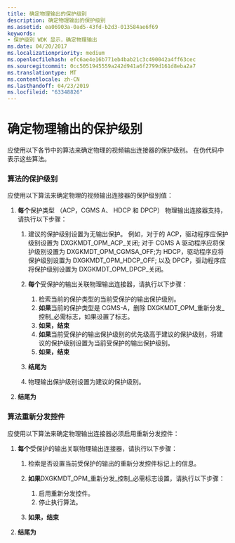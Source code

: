 ```yaml
---
title: 确定物理输出的保护级别
description: 确定物理输出的保护级别
ms.assetid: ea06903a-0ad5-43fd-b2d3-013584ae6f69
keywords:
- 保护级别 WDK 显示，确定物理输出
ms.date: 04/20/2017
ms.localizationpriority: medium
ms.openlocfilehash: efc6ae4e16b771eb4bab21c3c490042a4ff63cec
ms.sourcegitcommit: 0cc5051945559a242d941a6f2799d161d8eba2a7
ms.translationtype: MT
ms.contentlocale: zh-CN
ms.lasthandoff: 04/23/2019
ms.locfileid: "63348826"
---
```

# <a name="determining-the-protection-level-for-a-physical-output"></a>确定物理输出的保护级别


应使用以下各节中的算法来确定物理的视频输出连接器的保护级别。 在伪代码中表示这些算法。

### <a name="span-idalgorithmforprotectionlevelspanspan-idalgorithmforprotectionlevelspanalgorithm-for-protection-level"></a><span id="algorithm_for_protection_level"></span><span id="ALGORITHM_FOR_PROTECTION_LEVEL"></span>算法的保护级别

应使用以下算法来确定物理的视频输出连接器的保护级别值：

1.  **每个**保护类型 （ACP，CGMS A、 HDCP 和 DPCP） 物理输出连接器支持，请执行以下步骤：
    1.  建议的保护级别设置为无输出保护。 例如，对于的 ACP，驱动程序应保护级别设置为 DXGKMDT\_OPM\_ACP\_关闭; 对于 CGMS A 驱动程序应将保护级别设置为 DXGKMDT\_OPM\_CGMSA\_OFF;为 HDCP，驱动程序应将保护级别设置为 DXGKMDT\_OPM\_HDCP\_OFF; 以及 DPCP，驱动程序应将保护级别设置为 DXGKMDT\_OPM\_DPCP\_关闭。
    2.  **每个**受保护的输出关联物理输出连接器，请执行以下步骤：
        1.  检索当前的保护类型的当前受保护的输出保护级别。
        2.  **如果**当前的保护类型是 CGMS-A，删除 DXGKMDT\_OPM\_重新分发\_控制\_必需标志，如果设置了标志。
        3.  **如果，结束**
        4.  **如果**当前受保护的输出保护级别的优先级高于建议的保护级别，将建议的保护级别设置为当前受保护的输出保护级别。
        5.  **如果，结束**

    3.  **结尾为**
    4.  物理输出保护级别设置为建议的保护级别。

2.  **结尾为**

### <a name="span-idalgorithmforredistributioncontrolspanspan-idalgorithmforredistributioncontrolspanalgorithm-for-redistribution-control"></a><span id="algorithm_for_redistribution_control"></span><span id="ALGORITHM_FOR_REDISTRIBUTION_CONTROL"></span>算法重新分发控件

应使用以下算法来确定物理输出连接器必须启用重新分发控件：

1.  **每个**受保护的输出关联物理输出连接器，请执行以下步骤：
    1.  检索是否设置当前受保护的输出的重新分发控件标记上的信息。
    2.  **如果**DXGKMDT\_OPM\_重新分发\_控制\_必需标志设置，请执行以下步骤：
        1.  启用重新分发控件。
        2.  停止执行算法。

    3.  **如果，结束**

2.  **结尾为**

 

 





